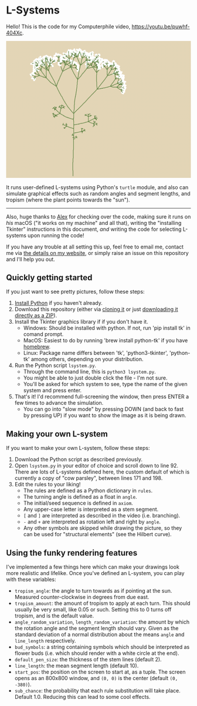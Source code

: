 # L-Systems

Hello! This is the code for my Computerphile video, https://youtu.be/puwhf-404Xc.

![](screenshot.png)

It runs user-defined L-systems using Python's `turtle` module, and also can
simulate graphical effects such as random angles and segment lengths, and
tropism (where the plant points towards the "sun").

---

Also, huge thanks to [Alex](https://github.com/theSecondBlueWizard) for checking
over the code, making sure it runs on *his* macOS ("it works on my machine" and all that),
writing the "installing Tkinter" instructions in this document, *and* writing the code for selecting L-systems upon running the code!

If you have any trouble at all setting this up, feel free to email me, contact me via [the details on my website](https://zacgarby.co.uk), or simply raise an issue on this repository and I'll help you out.

## Quickly getting started

If you just want to see pretty pictures, follow these steps:

 1. [Install Python](https://www.python.org/downloads/) if you haven't already.
 2. Download this repository (either via [cloning it](https://docs.github.com/en/repositories/creating-and-managing-repositories/cloning-a-repository) or just [downloading it directly as a ZIP](https://github.com/zac-garby/lsystems/archive/refs/heads/master.zip)).
 3. Install the Tkinter graphics library if if you don't have it.
      - Windows: Should be installed with python. If not, run 'pip install tk' in comand prompt.
      - MacOS: Easiest to do by running 'brew install python-tk' if you have [homebrew](https://brew.sh/).
      - Linux: Package name differs between 'tk', 'python3-tkinter', 'python-tk' among others, depending on your distribution.
 4. Run the Python script `lsystem.py`.
    - Through the command line, this is `python3 lsystem.py`.
    - You might be able to just double click the file - I'm not sure.
    - You'll be asked for which system to see, type the name of the given system and press enter.
 5. That's it! I'd recommend full-screening the window, then press ENTER a few
    times to advance the simulation.
    - You can go into "slow mode" by pressing DOWN (and back to fast by pressing
      UP) if you want to show the image as it is being drawn.

## Making your own L-system

If you want to make your own L-system, follow these steps:

 1. Download the Python script as described previously.
 2. Open `lsystem.py` in your editor of choice and scroll down to line 92. There are lots of L-systems defined here, the custom default of which is currently a copy of "cow parsley", between lines 171 and 198.
 3. Edit the rules to your liking!
    - The rules are defined as a Python dictionary in `rules`.
    - The turning angle is defined as a float in `angle`.
    - The initial/seed sequence is defined in `axiom`.
    - Any upper-case letter is interpreted as a stem segment.
    - `[` and `]` are interpreted as described in the video (i.e. branching).
    - `-` and `+` are interpreted as rotation left and right by `angle`.
    - Any other symbols are skipped while drawing the picture, so they can be used for "structural elements" (see the Hilbert curve).

## Using the funky rendering features

I've implemented a few things here which can make your drawings look more realistic and lifelike. Once you've defined an L-system, you can play with these variables:

 - `tropism_angle`: the angle to turn towards as if pointing at the sun. Measured counter-clockwise in degrees from due east.
 - `tropism_amount`: the amount of tropism to apply at each turn. This should usually be very small, like 0.05 or such. Setting this to 0 turns off tropism, and is the default value.
 - `angle_random_variation`, `length_random_variation`: the amount by which the rotation angle and the segment length should vary. Given as the standard deviation of a normal distribution about the means `angle` and `line_length` respectively.
 - `bud_symbols`: a string containing symbols which should be interpreted as flower buds (i.e. which should render with a white circle at the end).
 - `default_pen_size`: the thickness of the stem lines (default 2).
 - `line_length`: the mean segment length (default 10).
 - `start_pos`: the position on the screen to start at, as a tuple. The screen opens as an 800x800 window, and `(0, 0)` is the center (default `(0, -380)`).
 - `sub_chance`: the probability that each rule substitution will take place. Default 1.0. Reducing this can lead to some cool effects.
